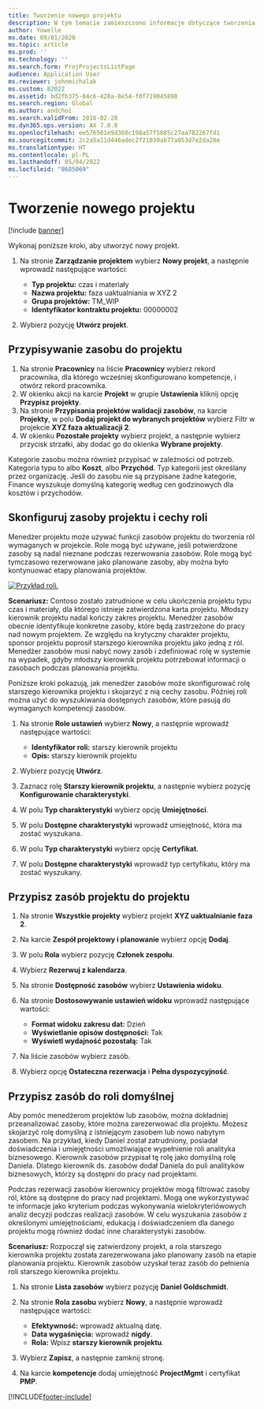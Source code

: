 ```yaml
---
title: Tworzenie nowego projektu
description: W tym temacie zamieszczono informacje dotyczące tworzenia nowego projektu.
author: Yowelle
ms.date: 09/01/2020
ms.topic: article
ms.prod: ''
ms.technology: ''
ms.search.form: ProjProjectsListPage
audience: Application User
ms.reviewer: johnmichalak
ms.custom: 82022
ms.assetid: bd2fb375-84c6-428a-8e54-f0f719045898
ms.search.region: Global
ms.author: andchoi
ms.search.validFrom: 2016-02-28
ms.dyn365.ops.version: AX 7.0.0
ms.openlocfilehash: ee576561e9d360c198a57f5885c27aa782267fd1
ms.sourcegitcommit: 2c2a5a11d446adec2f21030ab77a053d7e2da28e
ms.translationtype: HT
ms.contentlocale: pl-PL
ms.lasthandoff: 05/04/2022
ms.locfileid: "8685069"
---
```

# <a name="create-a-new-project"></a>Tworzenie nowego projektu

[!include [banner](../includes/banner.md)]

Wykonaj poniższe kroki, aby utworzyć nowy projekt.

1. Na stronie **Zarządzanie projektem** wybierz **Nowy projekt**, a następnie wprowadź następujące wartości:

    - **Typ projektu:** czas i materiały
    - **Nazwa projektu:** faza uaktualniania w XYZ 2
    - **Grupa projektów:** TM\_WIP
    - **Identyfikator kontraktu projektu:** 00000002

2. Wybierz pozycję **Utwórz projekt**.

## <a name="assign-a-resource-to-a-project"></a>Przypisywanie zasobu do projektu

1. Na stronie **Pracownicy** na liście **Pracownicy** wybierz rekord pracownika, dla którego wcześniej skonfigurowano kompetencje, i otwórz rekord pracownika.
2. W okienku akcji na karcie **Projekt** w grupie **Ustawienia** kliknij opcję **Przypisz projekty**.
3. Na stronie **Przypisania projektów walidacji zasobów**, na karcie **Projekty**, w polu **Dodaj projekt do wybranych projektów** wybierz Filtr w projekcie **XYZ faza aktualizacji 2**.
4. W okienku **Pozostałe projekty** wybierz projekt, a następnie wybierz przycisk strzałki, aby dodać go do okienka **Wybrane projekty**.

Kategorie zasobu można również przypisać w zależności od potrzeb. Kategoria typu to albo **Koszt**, albo **Przychód**. Typ kategorii jest określany przez organizację. Jeśli do zasobu nie są przypisane żadne kategorie, Finance wyszukuje domyślną kategorię według cen godzinowych dla kosztów i przychodów.

## <a name="set-up-project-resource-and-role-characteristics"></a>Skonfiguruj zasoby projektu i cechy roli

Menedżer projektu może używać funkcji zasobów projektu do tworzenia ról wymaganych w projekcie. Role mogą być używane, jeśli potwierdzone zasoby są nadal nieznane podczas rezerwowania zasobów. Role mogą być tymczasowo rezerwowane jako planowane zasoby, aby można było kontynuować etapy planowania projektów.

[![Przykład roli.](./media/projectresourcing05.jpg)](./media/projectresourcing05.jpg) 

**Scenariusz:** Contoso zostało zatrudnione w celu ukończenia projektu typu czas i materiały, dla którego istnieje zatwierdzona karta projektu. Młodszy kierownik projektu nadal kończy zakres projektu. Menedżer zasobów obecnie identyfikuje konkretne zasoby, które będą zastrzeżone do pracy nad nowym projektem. Ze względu na krytyczny charakter projektu, sponsor projektu poprosił starszego kierownika projektu jako jedną z ról. Menedżer zasobów musi nabyć nowy zasób i zdefiniować rolę w systemie na wypadek, gdyby młodszy kierownik projektu potrzebował informacji o zasobach podczas planowania projektu.

Poniższe kroki pokazują, jak menedżer zasobów może skonfigurować rolę starszego kierownika projektu i skojarzyć z nią cechy zasobu. Później roli można użyć do wyszukiwania dostępnych zasobów, które pasują do wymaganych kompetencji zasobów.

1. Na stronie **Role ustawień** wybierz **Nowy**, a następnie wprowadź następujące wartości:

    - **Identyfikator roli:** starszy kierownik projektu
    - **Opis:** starszy kierownik projektu

2. Wybierz pozycję **Utwórz**.
3. Zaznacz rolę **Starszy kierownik projektu**, a następnie wybierz pozycję **Konfigurowanie charakterystyki**.
4. W polu **Typ charakterystyki** wybierz opcję **Umiejętności**.
5. W polu **Dostępne charakterystyki** wprowadź umiejętność, która ma zostać wyszukana.
6. W polu **Typ charakterystyki** wybierz opcję **Certyfikat**.
7. W polu **Dostępne charakterystyki** wprowadź typ certyfikatu, który ma zostać wyszukany.

## <a name="assign-a-project-resource-to-a-project"></a>Przypisz zasób projektu do projektu

1. Na stronie **Wszystkie projekty** wybierz projekt **XYZ uaktualnianie faza 2**.
2. Na karcie **Zespół projektowy i planowanie** wybierz opcję **Dodaj**.
3. W polu **Rola** wybierz pozycję **Członek zespołu**.
4. Wybierz **Rezerwuj z kalendarza**.
5. Na stronie **Dostępność zasobów** wybierz **Ustawienia widoku**.
6. Na stronie **Dostosowywanie ustawień widoku** wprowadź następujące wartości:

    - **Format widoku zakresu dat:** Dzień
    - **Wyświetlanie opisów dostępności:** Tak
    - **Wyświetl wydajność pozostałą:** Tak

7. Na liście zasobów wybierz zasób.
8. Wybierz opcję **Ostateczna rezerwacja** i **Pełna dyspozycyjność**.

## <a name="assign-a-resource-to-a-default-role"></a>Przypisz zasób do roli domyślnej

Aby pomóc menedżerom projektów lub zasobów, można dokładniej przeanalizować zasoby, które można zarezerwować dla projektu. Możesz skojarzyć rolę domyślną z istniejącym zasobem lub nowo nabytym zasobem. Na przykład, kiedy Daniel został zatrudniony, posiadał doświadczenia i umiejętności umożliwiające wypełnienie roli analityka biznesowego. Kierownik zasobów przypisał tę rolę jako domyślną rolę Daniela. Dlatego kierownik ds. zasobów dodał Daniela do puli analityków biznesowych, którzy są dostępni do pracy nad projektami.

Podczas rezerwacji zasobów kierownicy projektów mogą filtrować zasoby ról, które są dostępne do pracy nad projektami. Mogą one wykorzystywać te informacje jako kryterium podczas wykonywania wielokryteriówowych analiz decyzji podczas realizacji zasobów. W celu wyszukania zasobów z określonymi umiejętnościami, edukacją i doświadczeniem dla danego projektu mogą również dodać inne charakterystyki zasobów.

**Scenariusz:** Rozpoczął się zatwierdzony projekt, a rola starszego kierownika projektu została zarezerwowana jako planowany zasób na etapie planowania projektu. Kierownik zasobów uzyskał teraz zasób do pełnienia roli starszego kierownika projektu.

1. Na stronie **Lista zasobów** wybierz pozycję **Daniel Goldschmidt**.
2. Na stronie **Rola zasobu** wybierz **Nowy**, a następnie wprowadź następujące wartości:

    - **Efektywność:** wprowadź aktualną datę.
    - **Data wygaśnięcia:** wprowadź **nigdy**.
    - **Rola:** Wpisz **starszy kierownik projektu**.

3. Wybierz **Zapisz**, a następnie zamknij stronę.
4. Na karcie **kompetencje** dodaj umiejętność **ProjectMgmt** i certyfikat **PMP**.


[!INCLUDE[footer-include](../includes/footer-banner.md)]